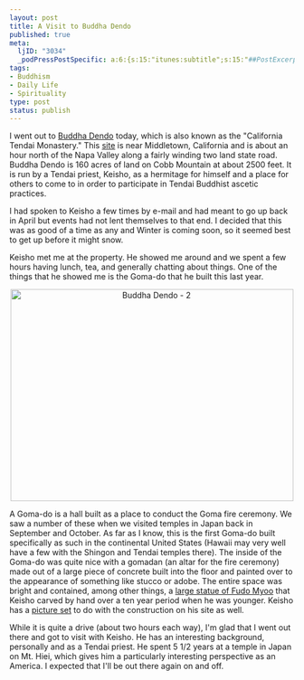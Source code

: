 ```yaml
--- 
layout: post
title: A Visit to Buddha Dendo
published: true
meta: 
  ljID: "3034"
  _podPressPostSpecific: a:6:{s:15:"itunes:subtitle";s:15:"##PostExcerpt##";s:14:"itunes:summary";s:15:"##PostExcerpt##";s:15:"itunes:keywords";s:17:"##WordPressCats##";s:13:"itunes:author";s:10:"##Global##";s:15:"itunes:explicit";s:2:"No";s:12:"itunes:block";s:2:"No";}
tags: 
- Buddhism
- Daily Life
- Spirituality
type: post
status: publish
---
```

I went out to <a href="http://www.buddhadendo.org">Buddha Dendo</a> today, which is also known as the "California Tendai Monastery." This <a href="http://maps.google.com/maps?f=q&amp;hl=en&amp;geocode=&amp;time=&amp;date=&amp;ttype=&amp;q=18935+Ford+Flat+Rd+Middletown,+CA+95461&amp;sll=38.513788,-108.237305&amp;sspn=26.386725,42.539063&amp;ie=UTF8&amp;ll=38.785034,-122.717285&amp;spn=0.00644,0.010386&amp;z=17&amp;iwloc=addr&amp;om=1">site</a> is near Middletown, California and is about an hour north of the Napa Valley along a fairly winding two land state road. Buddha Dendo is 160 acres of land on Cobb Mountain at about 2500 feet. It is run by a Tendai priest, Keisho, as a hermitage for himself and a place for others to come to in order to participate in Tendai Buddhist ascetic practices.

I had spoken to Keisho a few times by e-mail and had meant to go up back in April but events had not lent themselves to that end. I decided that this was as good of a time as any and Winter is coming soon, so it seemed best to get up before it might snow.

Keisho met me at the property. He showed me around and we spent a few hours having lunch, tea, and generally chatting about things. One of the things that he showed me is the Goma-do that he built this last year.
<p style="text-align: center"><a href="http://www.flickr.com/photos/albill/2041446683/" title="Buddha Dendo - 2 by albill, on Flickr">
<img src="http://farm3.static.flickr.com/2141/2041446683_292b32dc1c.jpg" alt="Buddha Dendo - 2" height="375" width="500" /></a>

A Goma-do is a hall built as a place to conduct the Goma fire ceremony. We saw a number of these when we visited temples in Japan back in September and October. As far as I know, this is the first Goma-do built specifically as such in the continental United States (Hawaii may very well have a few with the Shingon and Tendai temples there). The inside of the Goma-do was quite nice with a gomadan (an altar for the fire ceremony) made out of a large piece of concrete built into the floor and painted over to the appearance of something like stucco or adobe. The entire space was bright and contained, among other things, a <a href="http://www.geocities.com/vkleary9/Photos_files/Icons/I_7.jpg">large statue of Fudo Myoo</a> that Keisho carved by hand over a ten year period when he was younger. Keisho has a <a href="http://www.geocities.com/vkleary9/Goma-all.htm">picture set</a> to do with the construction on his site as well.

While it is quite a drive (about two hours each way), I'm glad that I went out there and got to visit with Keisho. He has an interesting background, personally and as a Tendai priest. He spent 5 1/2 years at a temple in Japan on Mt. Hiei, which gives him a particularly interesting perspective as an America. I expected that I'll be out there again on and off.
